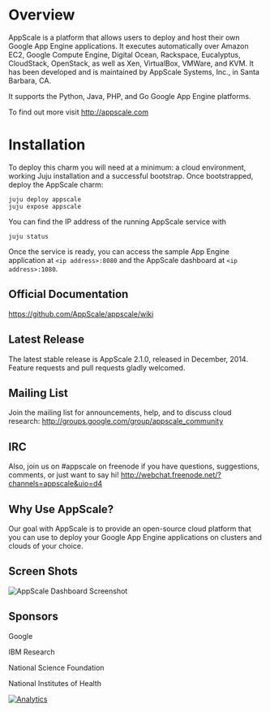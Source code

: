 # Overview
AppScale is a platform that allows users to deploy and host their 
own Google App Engine applications. It executes automatically over 
Amazon EC2, Google Compute Engine, Digital Ocean, Rackspace, Eucalyptus, 
CloudStack, OpenStack, as well as Xen, VirtualBox, VMWare, and KVM. It has been
developed and is maintained by AppScale Systems, Inc., in Santa Barbara, CA.

It supports the Python, Java, PHP, and Go Google App Engine platforms.

To find out more visit http://appscale.com

# Installation
To deploy this charm you will need at a minimum: a cloud environment, working
Juju installation and a successful bootstrap. Once bootstrapped, deploy the
AppScale charm:

    juju deploy appscale
    juju expose appscale
You can find the IP address of the running AppScale service with

    juju status
Once the service is ready, you can access the sample App Engine application at
`<ip address>:8080` and the AppScale dashboard at `<ip address>:1080`.

## Official Documentation
https://github.com/AppScale/appscale/wiki

## Latest Release ##
The latest stable release is AppScale 2.1.0, released in December, 2014.
Feature requests and pull requests gladly welcomed.

## Mailing List ##
Join the mailing list for announcements, help, and to discuss 
cloud research: http://groups.google.com/group/appscale_community

## IRC ##
Also, join us on #appscale on freenode if you have questions, suggestions, 
comments, or just want to say hi!
http://webchat.freenode.net/?channels=appscale&uio=d4

## Why Use AppScale? ##
Our goal with AppScale is to provide an open-source cloud platform that you 
can use to deploy your Google App Engine applications on clusters and clouds of your choice.    

## Screen Shots ##
![AppScale Dashboard Screenshot](http://www.appscale.com/wp-content/uploads/2014/06/appscale-screenshot.png)

## Sponsors ##
Google

IBM Research

National Science Foundation

National Institutes of Health

[![Analytics](https://ga-beacon.appspot.com/UA-39403730-2/AppScale/appscale)](https://github.com/appscale/appscale)
